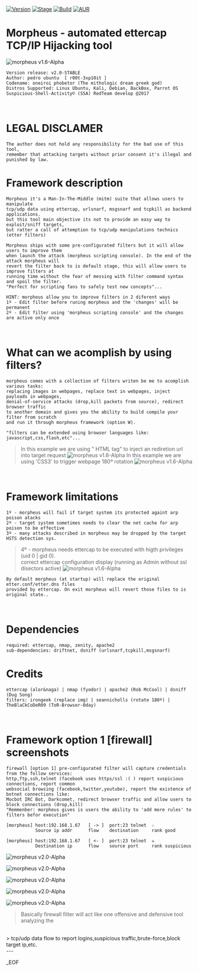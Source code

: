 [![Version](https://img.shields.io/badge/MORPHEUS-2.0-brightgreen.svg?maxAge=259200)]()
[![Stage](https://img.shields.io/badge/Release-Stable-brightgreen.svg)]()
[![Build](https://img.shields.io/badge/Supported_OS-Linux-orange.svg)]()
[![AUR](https://img.shields.io/aur/license/yaourt.svg)]()

# Morpheus - automated ettercap TCP/IP Hijacking tool
![morpheus v1.6-Alpha](http://i.cubeupload.com/ebsQAK.png)

    Version release: v2.0-STABLE
    Author: pedro ubuntu  [ r00t-3xp10it ]
    Codename: oneiroi phobetor (The mithologic dream greek god)
    Distros Supported: Linux Ubuntu, Kali, Debian, BackBox, Parrot OS
    Suspicious-Shell-Activity© (SSA) RedTeam develop @2017

<br />

# LEGAL DISCLAMER
    The author does not hold any responsibility for the bad use of this tool,
    remember that attacking targets without prior consent it's illegal and punished by law.

# Framework description
    Morpheus it's a Man-In-The-Middle (mitm) suite that allows users to manipulate
    tcp/udp data using ettercap, urlsnarf, msgsnarf and tcpkill as backend applications.
    but this tool main objective its not to provide an easy way to exploit/sniff targets,
    but ratter a call of attemption to tcp/udp manipulations technics (etter filters)

    Morpheus ships with some pre-configurated filters but it will allow users to improve them
    when launch the attack (morpheus scripting console). In the end of the attack morpheus will
    revert the filter back to is default stage, this will allow users to improve filters at
    running time without the fear of messing with filter command syntax and spoil the filter.
    "Perfect for scripting fans to safely test new concepts"...

    HINT: morpheus allow you to improve filters in 2 diferent ways
    1º - Edit filter before runing morpheus and the 'changes' will be permanent
    2º - Edit filter using 'morpheus scripting console' and the changes are active only once

<br />

# What can we acomplish by using filters?
    morpheus comes with a collection of filters writen be me to acomplish various tasks:
    replacing images in webpages, replace text in webpages, inject payloads in webpages,
    denial-of-service attacks (drop,kill packets from source), redirect browser traffic
    to another domain and gives you the ability to build compile your filter from scratch
    and run it through morpheus framework (option W).

    "filters can be extended using browser languages like: javascript,css,flash,etc"...


> In this example we are using "<head> HTML tag" to inject an rediretion url into target request
![morpheus v1.6-Alpha](http://i.cubeupload.com/jn83zh.png)
> In this example we are using 'CSS3' to trigger webpage 180º rotation
![morpheus v1.6-Alpha](http://i.cubeupload.com/XSWm0P.png)

<br />

# Framework limitations
    1º - morpheus will fail if target system its protected againt arp poison atacks
    2º - target system sometimes needs to clear the net cache for arp poison to be effective
    3º - many attacks described in morpheus may be dropped by the target HSTS detection sys.


> 4º - morpheus needs ettercap to be executed with higth privileges (uid 0 | gid 0). <br />
> correct ettercap configuration display (running as Admin without ssl disectors active)
![morpheus v1.6-Alpha](http://i.cubeupload.com/RIq2yO.png)

    By default morpheus (at startup) will replace the original etter.conf/etter.dns files
    provided by ettercap. On exit morpheus will revert those files to is original state.. 

<br />

# Dependencies
    required: ettercap, nmap, zenity, apache2
    sub-dependencies: driftnet, dsniff (urlsnarf,tcpkill,msgsnarf)

# Credits
    ettercap (alor&naga) | nmap (fyodor) | apache2 (Rob McCool) | dsniff (Dug Song)
    filters: irongeek (replace img) | seannicholls (rotate 180º) | TheBlaCkCoDeR09 (ToR-Browser-0day)

<br />

# Framework option 1 [firewall] screenshots

    firewall [option 1] pre-configurated filter will capture credentials from the follow services:
    http,ftp,ssh,telnet (facebook uses https/ssl :( ) report suspicious connections, report common
    websocial browsing (facebook,twitter,youtube), report the existence of botnet connections like:
    Mocbot IRC Bot, Darkcomet, redirect browser traffic and allow users to block connections (drop,kill) 
    "Remmenber: morpheus gives is users the ability to 'add more rules' to filters befor execution"

    [morpheus] host:192.168.1.67   [ -> ]  port:23 telnet  ☆
               Source ip addr      flow    destination     rank good

    [morpheus] host:192.168.1.67   [ <- ]  port:23 telnet  ☠
               Destination ip      flow    source port     rank suspicious


![morpheus v2.0-Alpha](http://i.cubeupload.com/nbgSuj.png)

![morpheus v2.0-Alpha](http://i.cubeupload.com/ZxU3Jj.png)

![morpheus v2.0-Alpha](http://i.cubeupload.com/Hx0JV4.png)

![morpheus v2.0-Alpha](http://i.cubeupload.com/LzqZGc.png)

![morpheus v2.0-Alpha](http://i.cubeupload.com/z8M94O.png)

> Basically firewall filter will act like one offensive and defensive tool analyzing the
<br />
> tcp/udp data flow to report logins,suspicious traffic,brute-force,block target ip,etc.

<br />
---


_EOF

